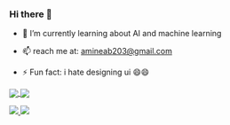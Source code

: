 ### Hi there 👋

- 🌱 I’m currently learning about AI and machine learning 

- 📫 reach me at: amineab203@gmail.com

- ⚡ Fun fact: i hate designing ui 😄😄

<a href="[https://github.com/radendi](https://github.com/kensamaa)" align="center">
  <img align="center" src="https://github-readme-stats.vercel.app/api?username=kensamaa&count_private=true&show_icons=true&theme=chartreuse-dark" />
</a>
<a href="https://github.com/kensamaa" align="center">
  <img align="center" src="https://github-readme-stats.vercel.app/api/top-langs/?username=kensamaa&layout=compact&theme=chartreuse-dark&langs_count=8" />
</a>


<p align="">
  <a href="https://www.linkedin.com/in/amine-abouothmane-b8508b156/">
    <img src="https://img.shields.io/badge/-amine%20abouothmane-blue?style=for-the-badge&logo=Linkedin&logoColor=00AEFF&labelColor=black&color=black">
  </a>
  <a href="mailto:amineab203@gmail.com">
    <img src="https://img.shields.io/badge/amineab203@gmail.com-0078D4?style=for-the-badge&logo=Microsoft-Outlook&logoColor=00AEFF&labelColor=black&color=black">
  </a>
</p>
<!--
**kensamaa/kensamaa** is a ✨ _special_ ✨ repository because its `README.md` (this file) appears on your GitHub profile.

Here are some ideas to get you started:

- 🔭 I’m currently working on ...
- 🌱 I’m currently learning ...
- 👯 I’m looking to collaborate on ...
- 🤔 I’m looking for help with ...
- 💬 Ask me about ...
- 📫 How to reach me: ...
- 😄 Pronouns: ...
- ⚡ Fun fact: ...
-->
